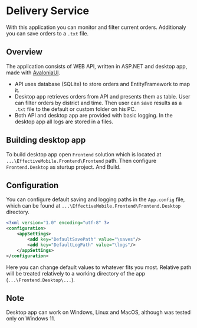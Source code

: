 # Delivery Service

With this application you can monitor and filter current orders. Additionaly you can save orders to a `.txt` file.

## Overview
The application consists of WEB API, written in ASP.NET and desktop app, made with [AvaloniaUI](https://github.com/AvaloniaUI/Avalonia).

- API uses database (SQLite) to store orders and EntityFramework to map it.
- Desktop app retrieves orders from API and presents them as table. User can filter orders by district and time. Then user can save results as a `.txt` file to the default or custom folder on his PC.
- Both API and desktop app are provided with basic logging. In the desktop app all logs are stored in a files.

## Building desktop app
To build desktop app open `Frontend` solution which is located at `...\EffectiveMobile.Frontend\Frontend` path. Then configure `Frontend.Desktop` as sturtup project. And Build.

## Configuration
You can configure default saving and logging paths in the `App.config` file, which can be found at `...\EffectiveMobile.Frontend\Frontend.Desktop` directory.
```xml
<?xml version="1.0" encoding="utf-8" ?>
<configuration>
	<appSettings>
		<add key="DefaultSavePath" value="\saves"/>
		<add key="DefaultLogPath" value="\logs"/>
	</appSettings>
</configuration>
```
Here you can change default values to whatever fits you most. Relative path will be treated relatively to a working directory of the app (`...\Frontend.Desktop\...`).

## Note
Desktop app can work on Windows, Linux and MacOS, although was tested only on Windows 11.
